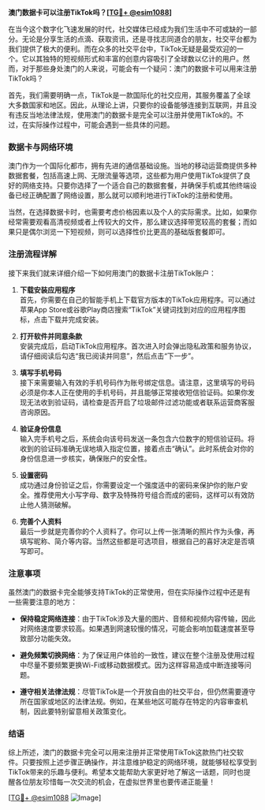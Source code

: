 **澳门数据卡可以注册TikTok吗？[[TG💪+ @esim1088](https://t.me/s/esim1088)]**

在当今这个数字化飞速发展的时代，社交媒体已经成为我们生活中不可或缺的一部分。无论是分享生活的点滴、获取资讯，还是寻找志同道合的朋友，社交平台都为我们提供了极大的便利。而在众多的社交平台中，TikTok无疑是最受欢迎的一个。它以其独特的短视频形式和丰富的创意内容吸引了全球数以亿计的用户。然而，对于那些身处澳门的人来说，可能会有一个疑问：澳门的数据卡可以用来注册TikTok吗？

首先，我们需要明确一点，TikTok是一款国际化的社交应用，其服务覆盖了全球大多数国家和地区。因此，从理论上讲，只要你的设备能够连接到互联网，并且没有违反当地法律法规，使用澳门的数据卡是完全可以注册并使用TikTok的。不过，在实际操作过程中，可能会遇到一些具体的问题。

### 数据卡与网络环境

澳门作为一个国际化都市，拥有先进的通信基础设施。当地的移动运营商提供多种数据套餐，包括高速上网、无限流量等选项，这些都为用户使用TikTok提供了良好的网络支持。只要你选择了一个适合自己的数据套餐，并确保手机或其他终端设备已经正确配置了网络设置，那么就可以顺利地进行TikTok的注册和使用。

当然，在选择数据卡时，也需要考虑价格因素以及个人的实际需求。比如，如果你经常需要观看高清视频或者上传较大的文件，那么建议选择带宽较高的套餐；而如果只是偶尔浏览一下短视频，则可以选择性价比更高的基础版套餐即可。

### 注册流程详解

接下来我们就来详细介绍一下如何用澳门的数据卡注册TikTok账户：

1. **下载安装应用程序**  
   首先，你需要在自己的智能手机上下载官方版本的TikTok应用程序。可以通过苹果App Store或谷歌Play商店搜索“TikTok”关键词找到对应的应用程序图标，点击下载并完成安装。

2. **打开软件并同意条款**  
   安装完成后，启动TikTok应用程序。首次进入时会弹出隐私政策和服务协议，请仔细阅读后勾选“我已阅读并同意”，然后点击“下一步”。

3. **填写手机号码**  
   接下来需要输入有效的手机号码作为账号绑定信息。请注意，这里填写的号码必须是你本人正在使用的手机号码，并且能够正常接收短信验证码。如果你发现无法收到验证码，请检查是否开启了垃圾邮件过滤功能或者联系运营商客服咨询原因。

4. **验证身份信息**  
   输入完手机号之后，系统会向该号码发送一条包含六位数字的短信验证码。将收到的验证码准确无误地填入指定位置，接着点击“确认”。此时系统会对你的身份信息进一步核实，确保账户的安全性。

5. **设置密码**  
   成功通过身份验证之后，你需要设定一个强度适中的密码来保护你的账户安全。推荐使用大小写字母、数字及特殊符号组合而成的密码，这样可以有效防止他人猜测破解。

6. **完善个人资料**  
   最后一步就是完善你的个人资料了。你可以上传一张清晰的照片作为头像，再填写昵称、简介等内容。当然这些都是可选项目，根据自己的喜好决定是否填写即可。

### 注意事项

虽然澳门的数据卡完全能够支持TikTok的正常使用，但在实际操作过程中还是有一些需要注意的地方：

- **保持稳定网络连接**：由于TikTok涉及大量的图片、音频和视频内容传输，因此对网络速度要求较高。如果遇到网速较慢的情况，可能会影响加载速度甚至导致部分功能失效。
  
- **避免频繁切换网络**：为了保证用户体验的一致性，建议在整个注册及使用过程中尽量不要频繁更换Wi-Fi或移动数据模式。因为这样容易造成中断连接等问题。

- **遵守相关法律法规**：尽管TikTok是一个开放自由的社交平台，但仍然需要遵守所在国家或地区的法律法规。例如，在某些地区可能存在特定的内容审查机制，因此要特别留意相关政策变化。

### 结语

综上所述，澳门的数据卡完全可以用来注册并正常使用TikTok这款热门社交软件。只要按照上述步骤正确操作，并注意维护稳定的网络环境，就能够轻松享受到TikTok带来的乐趣与便利。希望本文能帮助大家更好地了解这一话题，同时也提醒各位朋友珍惜每一次交流的机会，在虚拟世界里也要传递正能量！

[[TG💪+ @esim1088](https://t.me/s/esim1088) ![Image](https://i.postimg.cc/4NQfJmqS/Snipaste-2025-05-13-00-14-12.png)]